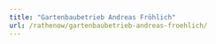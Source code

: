 ```yaml
---
title: "Gartenbaubetrieb Andreas Fröhlich"
url: /rathenow/gartenbaubetrieb-andreas-froehlich/
---
```

